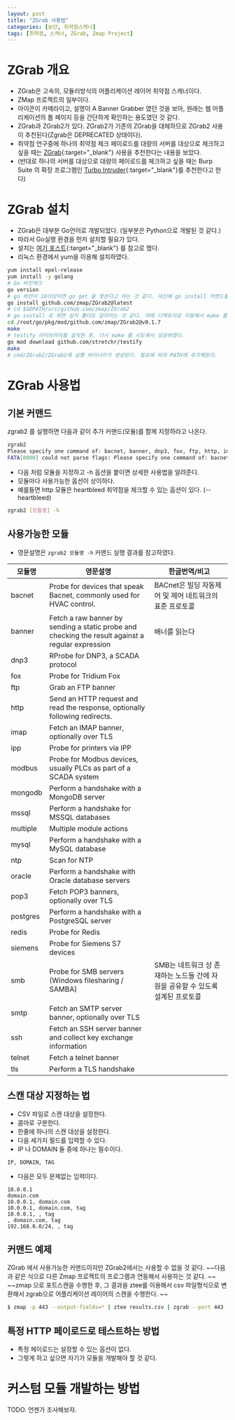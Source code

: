 ```yaml
---
layout: post
title: "ZGrab 사용법"
categories: [보안, 취약점스캐너]
tags: [취약점, 스캐너, ZGrab, Zmap Project]
---
```


# ZGrab 개요
- ZGrab은 고속의, 모듈러방식의 어플리케이션 레이어 취약점 스캐너이다. 
- ZMap 프로젝트의 일부이다. 
- 아이콘이 카메라이고, 설명이 A Banner Grabber 였던 것을 보아, 원래는 웹 어플리케이션의 톱 페이지 등을 간단하게 확인하는 용도였던 것 같다. 
- ZGrab과 ZGrab2가 있다. ZGrab2가 기존의 ZGrab을 대체하므로 ZGrab2 사용이 추천된다(Zgrab은 DEPRECATED 상태이다).
- 취약점 연구중에 하나의 취약점 체크 페이로드를 대량의 서버를 대상으로 체크하고 싶을 때는 [ZGrab](https://github.com/zmap/zgrab2){:target="_blank"} 사용을 추천한다는 내용을 보았다. 
- (반대로 하나의 서버를 대상으로 대량의 페이로드를 체크하고 싶을 때는 Burp Suite 의 확장 프로그램인 [Turbo Intruder](https://portswigger.net/bappstore/9abaa233088242e8be252cd4ff534988){:target="_blank"}를 추천한다고 한다)

# ZGrab 설치
- ZGrab은 대부분 Go언어로 개발되었다. (일부분은 Python으로 개발된 것 같다.)
- 따라서 Go실행 환경을 먼저 설치할 필요가 있다. 
- 설치는 [여기 포스트](https://qiita.com/toya_toya/items/e953949b0b36c08d43b3){:target="_blank"} 를 참고로 했다. 
- 리눅스 환경에서 yum을 이용해 설치하였다. 

```sh 
yum install epel-release
yum install -y golang
# Go 버전체크 
go version 
# go 버전이 18이상이면 go get 을 못쓴다고 하는 것 같다. 대신에 go install 커맨드를 사용해서 설치했다. 
go install github.com/zmap/ZGrab2@latest
# cd $GOPATH/src/github.com/zmap/ZGrab2
# go install 로 하면 설치 폴더도 달라지는 것 같다. 아래 디렉토리로 이동해서 make 를 실시했다. => 실패했다. 
cd /root/go/pkg/mod/github.com/zmap/ZGrab2@v0.1.7
make 
# testify 라이브러리를 설치한 후, 다시 make 를 시도해서 성공하였다. 
go mod download github.com/stretchr/testify
make
# cmd/ZGrab2/ZGrab2에 실행 바이너리가 생성된다. 필요에 따라 PATH에 추가해둔다. 
```

# ZGrab 사용법
## 기본 커맨드
zgrab2 를 실행하면 다음과 같이 추가 커맨드(모듈)를 함께 지정하라고 나온다. 
```sh
zgrab2
Please specify one command of: bacnet, banner, dnp3, fox, ftp, http, imap, ipp, modbus, mongodb, mssql, multiple, mysql, ntp, oracle, pop3, postgres, redis, siemens, smb, smtp, ssh, telnet or tls
FATA[0000] could not parse flags: Please specify one command of: bacnet, banner, dnp3, fox, ftp, http, imap, ipp, modbus, mongodb, mssql, multiple, mysql, ntp, oracle, pop3, postgres, redis, siemens, smb, smtp, ssh, telnet or tls
```

- 다음 처럼 모듈을 지정하고 -h 옵션을 붙이면 상세한 사용법을 알려준다. 
- 모듈마다 사용가능한 옵션이 상이하다. 
- 예를들면 http 모듈은 heartbleed 취약점을 체크할 수 있는 옵션이 있다. (--heartbleed)
```sh
zgrab2 [모듈명] -h
```

## 사용가능한 모듈 
- 영문설명은 `zgrab2 모듈명 -h` 커맨드 실행 결과를 참고하였다. 

|모듈명|영문설명|한글번역/비고|
|-----|-----|-----|
|bacnet|Probe for devices that speak Bacnet, commonly used for HVAC control.|BACnet은 빌딩 자동제어 및 제어 네트워크의 표준 프로토콜|
|banner|Fetch a raw banner by sending a static probe and checking the result against a regular expression|배너를 읽는다|
|dnp3|RProbe for DNP3, a SCADA protocol||
|fox|Probe for Tridium Fox||
|ftp|Grab an FTP banner||
|http|Send an HTTP request and read the response, optionally following redirects.||
|imap|Fetch an IMAP banner, optionally over TLS||
|ipp|Probe for printers via IPP||
|modbus|Probe for Modbus devices, usually PLCs as part of a SCADA system||
|mongodb|Perform a handshake with a MongoDB server||
|mssql|Perform a handshake for MSSQL databases||
|multiple|Multiple module actions||
|mysql|Perform a handshake with a MySQL database||
|ntp|Scan for NTP||
|oracle|Perform a handshake with Oracle database servers||
|pop3|Fetch POP3 banners, optionally over TLS||
|postgres|Perform a handshake with a PostgreSQL server||
|redis|Probe for Redis||
|siemens|Probe for Siemens S7 devices||
|smb|Probe for SMB servers (Windows filesharing / SAMBA)|SMB는 네트워크 상 존재하는 노드들 간에 자원을 공유할 수 있도록 설계된 프로토콜|
|smtp|Fetch an SMTP server banner, optionally over TLS||
|ssh|Fetch an SSH server banner and collect key exchange information||
|telnet|Fetch a telnet banner||
|tls|Perform a TLS handshake||


## 스캔 대상 지정하는 법 
- CSV 파일로 스캔 대상을 설정한다. 
- 콤마로 구분한다. 
- 한줄에 하나의 스캔 대상을 설정한다. 
- 다음 세가지 필드를 입력할 수 있다. 
- IP 나 DOMAIN 둘 중에 하나는 필수이다. 
```
IP, DOMAIN, TAG
```
- 다음은 모두 문제없는 입력이다. 
```
10.0.0.1
domain.com
10.0.0.1, domain.com
10.0.0.1, domain.com, tag
10.0.0.1, , tag
, domain.com, tag
192.168.0.0/24, , tag
```

## 커맨드 예제
ZGrab 에서 사용가능한 커맨드이지만 ZGrab2에서는 사용할 수 없을 것 같다. 
~~다음과 같은 식으로 다른 Zmap 프로젝트의 프로그램과 연동해서 사용하는 것 같다. ~~
~~zmap 으로 포트스캔을 수행한 후, 그 결과을 ztee를 이용해서 csv 파일형식으로 변환해서 zgrab으로 어플리케이션 레이어의 스캔을 수행한다. ~~
```sh
$ zmap -p 443 --output-fields=* | ztee results.csv | zgrab --port 443 --tls --http="/" --output-file=banners.json
```

## 특정 HTTP 페이로드로 테스트하는 방법
- 특정 페이로드는 설정할 수 있는 옵션이 없다. 
- 그렇게 하고 싶으면 자기가 모듈을 개발해야 할 것 같다. 

# 커스텀 모듈 개발하는 방법
TODO. 언젠가 조사해보자. 